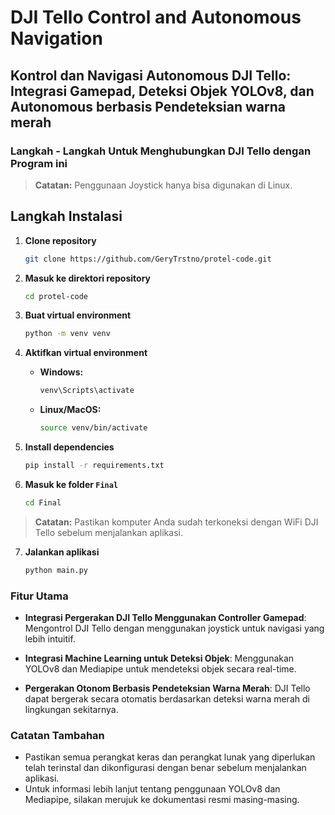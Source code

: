 # DJI Tello Control and Autonomous Navigation

## Kontrol dan Navigasi Autonomous DJI Tello: Integrasi Gamepad, Deteksi Objek YOLOv8, dan Autonomous berbasis Pendeteksian warna merah

### Langkah - Langkah Untuk Menghubungkan DJI Tello dengan Program ini
> **Catatan:** Penggunaan Joystick hanya bisa digunakan di Linux.

## Langkah Instalasi

1. **Clone repository**
    ```bash
    git clone https://github.com/GeryTrstno/protel-code.git
    ```

2. **Masuk ke direktori repository**
    ```bash
    cd protel-code
    ```

3. **Buat virtual environment**
    ```bash
    python -m venv venv
    ```

4. **Aktifkan virtual environment**
    - **Windows:**
      ```bash
      venv\Scripts\activate
      ```
    - **Linux/MacOS:**
      ```bash
      source venv/bin/activate
      ```

5. **Install dependencies**
    ```bash
    pip install -r requirements.txt
    ```

6. **Masuk ke folder `Final`**
    ```bash
    cd Final
    ```

> **Catatan:** Pastikan komputer Anda sudah terkoneksi dengan WiFi DJI Tello sebelum menjalankan aplikasi.

7. **Jalankan aplikasi**
    ```bash
    python main.py
    ```

### Fitur Utama

- **Integrasi Pergerakan DJI Tello Menggunakan Controller Gamepad**: Mengontrol DJI Tello dengan menggunakan joystick untuk navigasi yang lebih intuitif.
  
- **Integrasi Machine Learning untuk Deteksi Objek**: Menggunakan YOLOv8 dan Mediapipe untuk mendeteksi objek secara real-time.

- **Pergerakan Otonom Berbasis Pendeteksian Warna Merah**: DJI Tello dapat bergerak secara otomatis berdasarkan deteksi warna merah di lingkungan sekitarnya.

### Catatan Tambahan

- Pastikan semua perangkat keras dan perangkat lunak yang diperlukan telah terinstal dan dikonfigurasi dengan benar sebelum menjalankan aplikasi.
- Untuk informasi lebih lanjut tentang penggunaan YOLOv8 dan Mediapipe, silakan merujuk ke dokumentasi resmi masing-masing.
